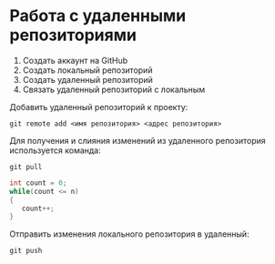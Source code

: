 # Работа с удаленными репозиториями

1. Создать аккаунт на GitHub
2. Создать локальный репозиторий
3. Создать удаленный репозиторий
4. Связать удаленный репозиторий с локальным

Добавить удаленный репозиторий к проекту:
```
git remote add <имя репозитория> <адрес репозитория>
```

Для получения и слияния изменений из удаленного репозитория используется команда:
```
git pull
```
```c#
int count = 0;
while(count <= n)
{
   count++;
}
```
Отправить изменения локального репозитория в удаленный:
```
git push
```
